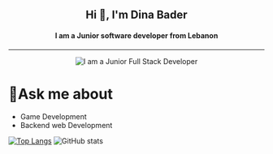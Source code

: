 <div align="center">
  <h2>Hi 👋, I'm Dina Bader </h2>
  <h4>I am a Junior software developer from Lebanon</h4>
  <hr>
  <img src="https://www.graphicpear.com/wp-content/uploads/2016/11/1-VuRMGPKL5vgl_22OhhnbiQ.gif" alt="I am a Junior Full Stack Developer">
</div>

 <h1>💬Ask me about</h1>
 <ul>
<li>
Game Development 
 </li>
 <li>
 Backend web Development 
 </li>
 </ul>


[![Top Langs](https://github-readme-stats.vercel.app/api/top-langs/?username=DinaBader)](https://github.com/anuraghazra/github-readme-stats)
![GitHub stats](https://github-readme-stats.vercel.app/api?username=DinaBader&show_icons=true)
